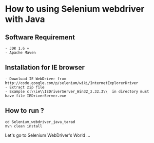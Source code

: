 How to using Selenium webdriver with Java
=============================

Software Requirement
-

	- JDK 1.6 +
	- Apache Maven

Installation for IE browser
-

	- Download IE WebDriver from http://code.google.com/p/selenium/wiki/InternetExplorerDriver
	- Extract zip file
	- Example c:\\ie\\IEDriverServer_Win32_2.32.3\\  in directory must have file IEDriverServer.exe
	
How to run ?
-	

```git clone https://github.com/up1/Selenium_webdriver_java_tarad.git
cd Selenium_webdriver_java_tarad
mvn clean install
```

Let's go to Selenium WebDriver's World ...
 
